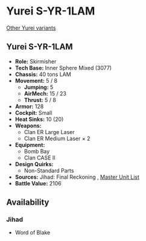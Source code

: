 # Yurei S-YR-1LAM 

[Other Yurei variants](../yurei.md) 

## Yurei S-YR-1LAM 

- **Role:** Skirmisher 
- **Tech Base:** Inner Sphere Mixed (3077) 
- **Chassis:** 40 tons LAM 
- **Movement:** 5 / 8 
  - **Jumping:** 5 
  - **AirMech:** 15 / 23 
  - **Thrust:** 5 / 8 
- **Armor:** 128 
- **Cockpit:** Small 
- **Heat Sinks:** 10 (20) 
- **Weapons:** 
  - Clan ER Large Laser 
  - Clan ER Medium Laser × 2 
- **Equipment:** 
  - Bomb Bay 
  - Clan CASE II 
- **Design Quirks:** 
  - Non-Standard Parts 
- **Sources:** Jihad: Final Reckoning , [Master Unit List](http://masterunitlist.info/Unit/Details/5431) 
- **Battle Value:** 2106 

## Availability 

### Jihad 

- Word of Blake 

